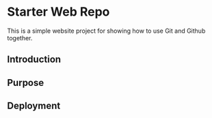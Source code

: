 # Starter Web Repo

This is a simple website project for showing how to use Git and Github together.

## Introduction

## Purpose

## Deployment
